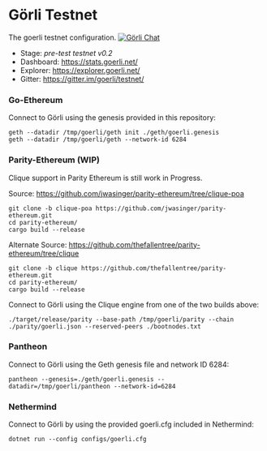 # Görli Testnet
The goerli testnet configuration. [![Görli Chat](https://badges.gitter.im/gitterHQ/gitter.png)](https://gitter.im/goerli/testnet)

- Stage: _pre-test testnet v0.2_
- Dashboard: https://stats.goerli.net/
- Explorer: https://explorer.goerli.net/
- Gitter: https://gitter.im/goerli/testnet/

### Go-Ethereum

Connect to Görli using the genesis provided in this repository:

```
geth --datadir /tmp/goerli/geth init ./geth/goerli.genesis
geth --datadir /tmp/goerli/geth --network-id 6284
```

### Parity-Ethereum (WIP)

Clique support in Parity Ethereum is still work in Progress.

Source: https://github.com/jwasinger/parity-ethereum/tree/clique-poa

```
git clone -b clique-poa https://github.com/jwasinger/parity-ethereum.git
cd parity-ethereum/
cargo build --release
```

Alternate Source: https://github.com/thefallentree/parity-ethereum/tree/clique

```
git clone -b clique https://github.com/thefallentree/parity-ethereum.git
cd parity-ethereum/
cargo build --release
```

Connect to Görli using the Clique engine from one of the two builds above:

```
./target/release/parity --base-path /tmp/goerli/parity --chain ./parity/goerli.json --reserved-peers ./bootnodes.txt
```


### Pantheon

Connect to Görli using the Geth genesis file and network ID 6284:

```
pantheon --genesis=./geth/goerli.genesis --datadir=/tmp/goerli/pantheon --network-id=6284
```

### Nethermind

Connect to Görli by using the provided goerli.cfg included in Nethermind:

```
dotnet run --config configs/goerli.cfg
```
